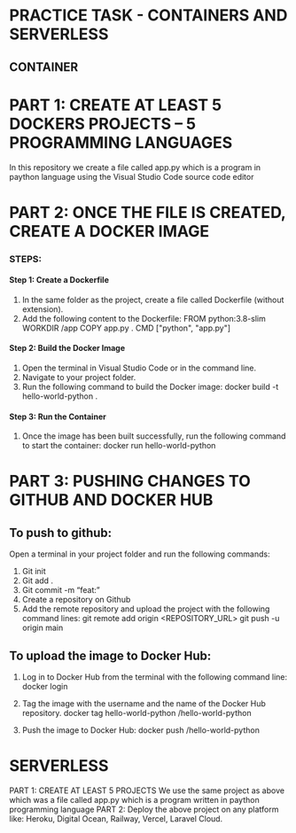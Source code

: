 # PRACTICE TASK - CONTAINERS AND SERVERLESS
## CONTAINER
# PART 1: CREATE AT LEAST 5 DOCKERS PROJECTS – 5 PROGRAMMING LANGUAGES
In this repository we create a file called app.py which is a program in paython language using the Visual Studio Code source code editor
# PART 2: ONCE THE FILE IS CREATED, CREATE A DOCKER IMAGE
### STEPS:
#### Step 1: Create a Dockerfile
1. In the same folder as the project, create a file called Dockerfile (without extension).
2. Add the following content to the Dockerfile:
FROM python:3.8-slim
WORKDIR /app
COPY app.py .
CMD ["python", "app.py"]
#### Step 2: Build the Docker Image
1. Open the terminal in Visual Studio Code or in the command line.
2. Navigate to your project folder.
3. Run the following command to build the Docker image:
docker build -t hello-world-python .
#### Step 3: Run the Container
1. Once the image has been built successfully, run the following command to start the container:
docker run hello-world-python
# PART 3: PUSHING CHANGES TO GITHUB AND DOCKER HUB
## To push to github:
Open a terminal in your project folder and run the following commands:
1. Git init
2. Git add .
3. Git commit -m “feat:”
4. Create a repository on Github
5. Add the remote repository and upload the project with the following command lines:
git remote add origin <REPOSITORY_URL>
git push -u origin main
## To upload the image to Docker Hub:
1. Log in to Docker Hub from the terminal with the following command line:
docker login
2. Tag the image with the username and the name of the Docker Hub repository. docker tag hello-world-python <username>/hello-world-python

3. Push the image to Docker Hub:
docker push <username>/hello-world-python

# SERVERLESS
PART 1: CREATE AT LEAST 5 PROJECTS
We use the same project as above which was a file called app.py which is a program written in paython programming language
PART 2: Deploy the above project on any platform like: Heroku, Digital Ocean, Railway, Vercel, Laravel Cloud.

